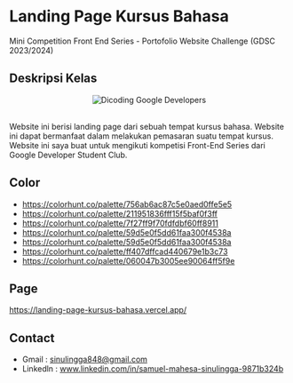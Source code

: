 # Landing Page Kursus Bahasa 

Mini Competition Front End Series - Portofolio Website Challenge (GDSC 2023/2024)


## Deskripsi Kelas

<div align="center">
  <img src="https://user-images.githubusercontent.com/95717485/188485715-3df87399-273d-4760-8c09-f67a7c908e22.png" alt="Dicoding Google Developers">
</div>

<br>

Website ini berisi landing page dari sebuah tempat kursus bahasa. Website ini dapat bermanfaat dalam melakukan pemasaran suatu tempat kursus. Website ini saya buat untuk mengikuti kompetisi Front-End Series dari Google Developer Student Club.

## Color
- https://colorhunt.co/palette/756ab6ac87c5e0aed0ffe5e5
- https://colorhunt.co/palette/211951836fff15f5baf0f3ff
- https://colorhunt.co/palette/7f27ff9f70fdfdbf60ff8911
- https://colorhunt.co/palette/59d5e0f5dd61faa300f4538a
- https://colorhunt.co/palette/59d5e0f5dd61faa300f4538a
- https://colorhunt.co/palette/ff407dffcad440679e1b3c73
- https://colorhunt.co/palette/060047b3005ee90064ff5f9e

## Page
https://landing-page-kursus-bahasa.vercel.app/

## Contact
- Gmail : sinulingga848@gmail.com
- Linkedln : www.linkedin.com/in/samuel-mahesa-sinulingga-9871b324b
